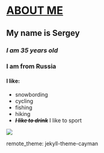 
# <u>__ABOUT ME__</u>

## My name is Sergey
### ***I am 35 years old***
### I am from Russia
#### I like:
- snowbording
- cycling
- fishing
- hiking
- ~~***I like to drink***~~ I like to sport

![](https://cojo.ru/wp-content/uploads/2023/01/prikolnye-kartinki-6.webp)

remote_theme: jekyll-theme-cayman
